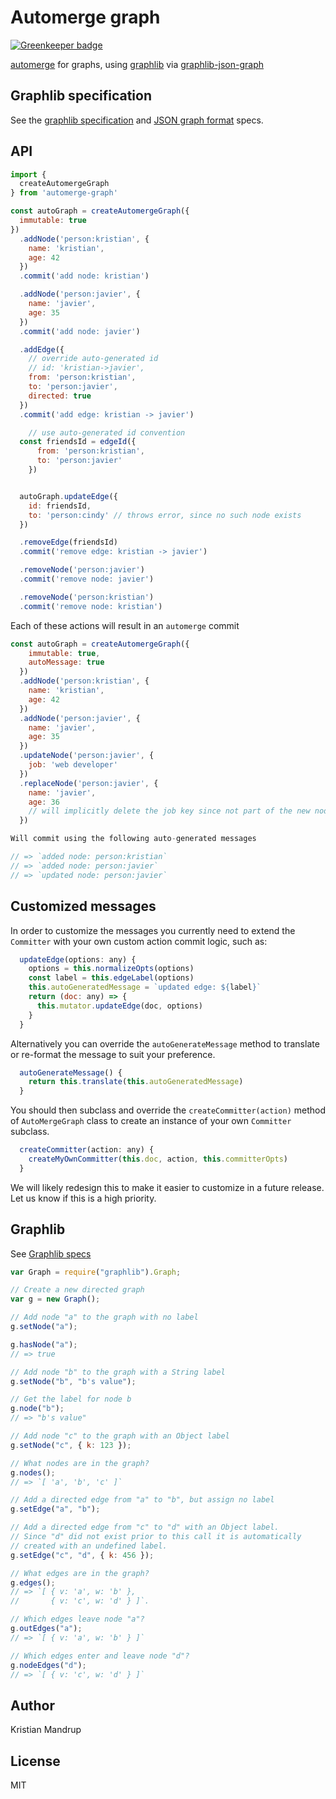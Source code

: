 # Automerge graph

[![Greenkeeper badge](https://badges.greenkeeper.io/kristianmandrup/automerge-graph.svg)](https://greenkeeper.io/)

[automerge](https://github.com/automerge/automerge) for graphs, using [graphlib](https://github.com/dagrejs/graphlib) via [graphlib-json-graph](https://github.com/jsongraph/graphlib-json-graph)

## Graphlib specification

See the [graphlib specification](https://github.com/jsongraph/json-graph-specification#graphs-object) and [JSON graph format](http://jsongraphformat.info/) specs.

## API

```js
import {
  createAutomergeGraph
} from 'automerge-graph'

const autoGraph = createAutomergeGraph({
  immutable: true
})
  .addNode('person:kristian', {
    name: 'kristian',
    age: 42
  })
  .commit('add node: kristian')

  .addNode('person:javier', {
    name: 'javier',
    age: 35
  })
  .commit('add node: javier')

  .addEdge({
    // override auto-generated id
    // id: 'kristian->javier',
    from: 'person:kristian',
    to: 'person:javier',
    directed: true
  })
  .commit('add edge: kristian -> javier')

    // use auto-generated id convention
  const friendsId = edgeId({
      from: 'person:kristian',
      to: 'person:javier'
    })


  autoGraph.updateEdge({
    id: friendsId,
    to: 'person:cindy' // throws error, since no such node exists
  })

  .removeEdge(friendsId)
  .commit('remove edge: kristian -> javier')

  .removeNode('person:javier')
  .commit('remove node: javier')

  .removeNode('person:kristian')
  .commit('remove node: kristian')
```

Each of these actions will result in an `automerge` commit

```js
const autoGraph = createAutomergeGraph({
    immutable: true,
    autoMessage: true
  })
  .addNode('person:kristian', {
    name: 'kristian',
    age: 42
  })
  .addNode('person:javier', {
    name: 'javier',
    age: 35
  })
  .updateNode('person:javier', {
    job: 'web developer'
  })
  .replaceNode('person:javier', {
    name: 'javier',
    age: 36
    // will implicitly delete the job key since not part of the new node
  })

Will commit using the following auto-generated messages

// => `added node: person:kristian`
// => `added node: person:javier`
// => `updated node: person:javier`
```

## Customized messages

In order to customize the messages you currently need to extend the `Committer` with your own custom action commit logic, such as:

```js
  updateEdge(options: any) {
    options = this.normalizeOpts(options)
    const label = this.edgeLabel(options)
    this.autoGeneratedMessage = `updated edge: ${label}`
    return (doc: any) => {
      this.mutator.updateEdge(doc, options)
    }
  }
```

Alternatively you can override the `autoGenerateMessage` method to translate or re-format the message to suit your preference.

```js
  autoGenerateMessage() {
    return this.translate(this.autoGeneratedMessage)
  }
```

You should then subclass and override the `createCommitter(action)` method of `AutoMergeGraph` class to create an instance of your own `Committer` subclass.

```js
  createCommitter(action: any) {
    createMyOwnCommitter(this.doc, action, this.committerOpts)
  }
```

We will likely redesign this to make it easier to customize in a future release. Let us know if this is a high priority.

## Graphlib

See [Graphlib specs](https://github.com/dagrejs/graphlib/wiki)

```js
var Graph = require("graphlib").Graph;

// Create a new directed graph
var g = new Graph();

// Add node "a" to the graph with no label
g.setNode("a");

g.hasNode("a");
// => true

// Add node "b" to the graph with a String label
g.setNode("b", "b's value");

// Get the label for node b
g.node("b");
// => "b's value"

// Add node "c" to the graph with an Object label
g.setNode("c", { k: 123 });

// What nodes are in the graph?
g.nodes();
// => `[ 'a', 'b', 'c' ]`

// Add a directed edge from "a" to "b", but assign no label
g.setEdge("a", "b");

// Add a directed edge from "c" to "d" with an Object label.
// Since "d" did not exist prior to this call it is automatically
// created with an undefined label.
g.setEdge("c", "d", { k: 456 });

// What edges are in the graph?
g.edges();
// => `[ { v: 'a', w: 'b' },
//       { v: 'c', w: 'd' } ]`.

// Which edges leave node "a"?
g.outEdges("a");
// => `[ { v: 'a', w: 'b' } ]`

// Which edges enter and leave node "d"?
g.nodeEdges("d");
// => `[ { v: 'c', w: 'd' } ]`
```

## Author

Kristian Mandrup

## License

MIT

